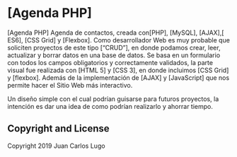 # [Agenda PHP]

[Agenda PHP] Agenda de contactos, creada con[PHP], [MySQL], [AJAX],[ ES6], [CSS Grid] y [Flexbox]. Como desarrollador Web es muy probable que soliciten proyectos de este tipo [“CRUD”], en donde podamos crear, leer, actualizar y borrar datos en una base de datos. Se basa en un formulario con todos los campos obligatorios y correctamente validados, la parte visual fue realizada con [HTML 5] y [CSS 3], en donde incluimos [CSS Grid] y [flexbox]. Además de la implementación de [AJAX] y [JavaScript] que nos permite hacer el Sitio Web más interactivo.

Un diseño simple con el cual podrían guisarse para futuros proyectos, la intención es dar una idea de como podrían realizarlo y ahorrar tiempo.

## Copyright and License

Copyright 2019 Juan Carlos Lugo
